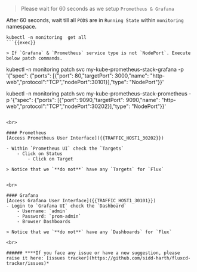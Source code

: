 > Please wait for 60 seconds as we setup `Prometheus & Grafana`

After 60 seconds, wait till all `PODS` are in `Running State` within `monitoring` namespace.

```
kubectl -n monitoring  get all
```{{exec}}

> If `Grafana` & `Prometheus` service type is not `NodePort`. Execute below patch commands.

```
kubectl -n monitoring patch svc my-kube-prometheus-stack-grafana -p '{"spec": {"ports": [{"port": 80,"targetPort": 3000,"name": "http-web","protocol":"TCP","nodePort":30101}],"type": "NodePort"}}'

kubectl -n monitoring patch svc my-kube-prometheus-stack-prometheus -p '{"spec": {"ports": [{"port": 9090,"targetPort": 9090,"name": "http-web","protocol":"TCP","nodePort":30202}],"type": "NodePort"}}'
```{{exec}}

<br>

#### Prometheus
[Access Prometheus User Interface]({{TRAFFIC_HOST1_30202}})

- Within `Prometheus UI` check the `Targets`
    - Click on Status
        - Click on Target

> Notice that we `**do not**` have any `Targets` for `Flux`


<br>

#### Grafana
[Access Grafana User Interface]({{TRAFFIC_HOST1_30101}})
- Login to `Grafana UI` check the `Dashboard`
    - Username: `admin`
    - Password: `prom-admin`
    - Browser Dashboards

> Notice that we `**do not**` have any `Dashboards` for `Flux`

<br>

###### ****If you face any issue or have a new suggestion, please raise it here: [issues tracker](https://github.com/sidd-harth/fluxcd-tracker/issues)*


